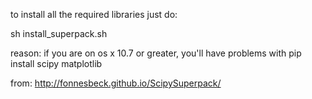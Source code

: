 to install all the required libraries just do:

sh install_superpack.sh

reason: if you are on os x 10.7 or greater, you'll have problems with pip install scipy matplotlib

from:
http://fonnesbeck.github.io/ScipySuperpack/
